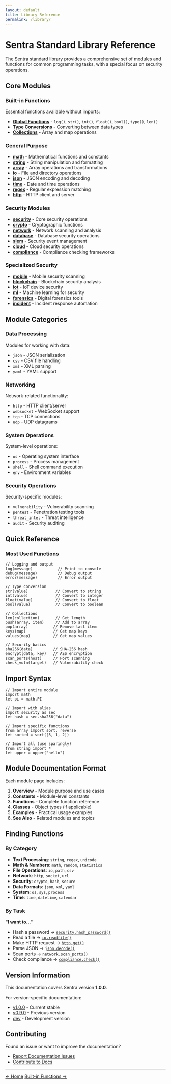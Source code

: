 ```yaml
---
layout: default
title: Library Reference
permalink: /library/
---
```


# Sentra Standard Library Reference

The Sentra standard library provides a comprehensive set of modules and functions for common programming tasks, with a special focus on security operations.

## Core Modules

### Built-in Functions
Essential functions available without imports:

- [**Global Functions**](/library/builtin/) - `log()`, `str()`, `int()`, `float()`, `bool()`, `type()`, `len()`
- [**Type Conversions**](/library/conversions/) - Converting between data types
- [**Collections**](/library/collections/) - Array and map operations

### General Purpose

- [**math**](/library/math/) - Mathematical functions and constants
- [**string**](/library/string/) - String manipulation and formatting
- [**array**](/library/array/) - Array operations and transformations
- [**io**](/library/io/) - File and directory operations
- [**json**](/library/json/) - JSON encoding and decoding
- [**time**](/library/time/) - Date and time operations
- [**regex**](/library/regex/) - Regular expression matching
- [**http**](/library/http/) - HTTP client and server

### Security Modules

- [**security**](/library/security/) - Core security operations
- [**crypto**](/library/crypto/) - Cryptographic functions
- [**network**](/library/network/) - Network scanning and analysis
- [**database**](/library/database/) - Database security operations
- [**siem**](/library/siem/) - Security event management
- [**cloud**](/library/cloud/) - Cloud security operations
- [**compliance**](/library/compliance/) - Compliance checking frameworks

### Specialized Security

- [**mobile**](/library/mobile/) - Mobile security scanning
- [**blockchain**](/library/blockchain/) - Blockchain security analysis
- [**iot**](/library/iot/) - IoT device security
- [**ml**](/library/ml/) - Machine learning for security
- [**forensics**](/library/forensics/) - Digital forensics tools
- [**incident**](/library/incident/) - Incident response automation

## Module Categories

### Data Processing
Modules for working with data:
- `json` - JSON serialization
- `csv` - CSV file handling
- `xml` - XML parsing
- `yaml` - YAML support

### Networking
Network-related functionality:
- `http` - HTTP client/server
- `websocket` - WebSocket support
- `tcp` - TCP connections
- `udp` - UDP datagrams

### System Operations
System-level operations:
- `os` - Operating system interface
- `process` - Process management
- `shell` - Shell command execution
- `env` - Environment variables

### Security Operations
Security-specific modules:
- `vulnerability` - Vulnerability scanning
- `pentest` - Penetration testing tools
- `threat_intel` - Threat intelligence
- `audit` - Security auditing

## Quick Reference

### Most Used Functions

```sentra
// Logging and output
log(message)           // Print to console
debug(message)         // Debug output
error(message)         // Error output

// Type conversion
str(value)            // Convert to string
int(value)            // Convert to integer
float(value)          // Convert to float
bool(value)           // Convert to boolean

// Collections
len(collection)       // Get length
push(array, item)     // Add to array
pop(array)           // Remove last item
keys(map)            // Get map keys
values(map)          // Get map values

// Security basics
sha256(data)         // SHA-256 hash
encrypt(data, key)   // AES encryption
scan_ports(host)     // Port scanning
check_vuln(target)   // Vulnerability check
```

## Import Syntax

```sentra
// Import entire module
import math
let pi = math.PI

// Import with alias
import security as sec
let hash = sec.sha256("data")

// Import specific functions
from array import sort, reverse
let sorted = sort([3, 1, 2])

// Import all (use sparingly)
from string import *
let upper = upper("hello")
```

## Module Documentation Format

Each module page includes:

1. **Overview** - Module purpose and use cases
2. **Constants** - Module-level constants
3. **Functions** - Complete function reference
4. **Classes** - Object types (if applicable)
5. **Examples** - Practical usage examples
6. **See Also** - Related modules and topics

## Finding Functions

### By Category

- **Text Processing**: `string`, `regex`, `unicode`
- **Math & Numbers**: `math`, `random`, `statistics`
- **File Operations**: `io`, `path`, `csv`
- **Network**: `http`, `socket`, `url`
- **Security**: `crypto`, `hash`, `secure`
- **Data Formats**: `json`, `xml`, `yaml`
- **System**: `os`, `sys`, `process`
- **Time**: `time`, `datetime`, `calendar`

### By Task

**"I want to..."**
- Hash a password → [`security.hash_password()`](/library/security/#hash_password)
- Read a file → [`io.readfile()`](/library/io/#readfile)
- Make HTTP request → [`http.get()`](/library/http/#get)
- Parse JSON → [`json.decode()`](/library/json/#decode)
- Scan ports → [`network.scan_ports()`](/library/network/#scan_ports)
- Check compliance → [`compliance.check()`](/library/compliance/#check)

## Version Information

This documentation covers Sentra version **1.0.0**.

For version-specific documentation:
- [v1.0.0](/library/v1.0.0/) - Current stable
- [v0.9.0](/library/v0.9.0/) - Previous version
- [dev](/library/dev/) - Development version

## Contributing

Found an issue or want to improve the documentation?

- [Report Documentation Issues](https://github.com/sentra-language/sentra/issues/new?labels=documentation)
- [Contribute to Docs](https://github.com/sentra-language/sentra/blob/main/CONTRIBUTING.md#documentation)

---

<div class="library-nav">
    <a href="/" class="nav-home">← Home</a>
    <a href="/library/builtin/" class="nav-next">Built-in Functions →</a>
</div>